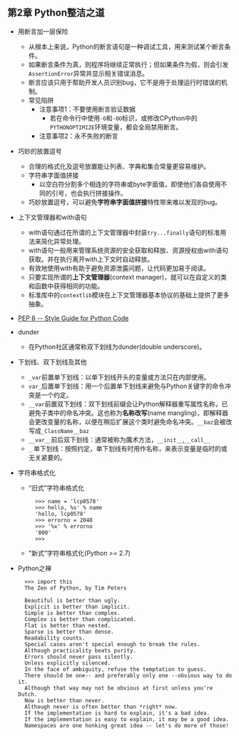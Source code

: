 ## 第2章 Python整洁之道
- 用断言加一层保险
	- 从根本上来说，Python的断言语句是一种调试工具，用来测试某个断言条件。
	- 如果断言条件为真，则程序将继续正常执行；但如果条件为假，则会引发`AssertionError`异常并显示相关错误消息。
	- 断言应该只用于帮助开发人员识别bug，它不是用于处理运行时错误的机制。
	- 常见陷阱
		- 注意事项1：不要使用断言验证数据
			- 若在命令行中使用`-O`和`-OO`标识，或修改CPython中的`PYTHONOPTIMIZE`环境变量，都会全局禁用断言。
		- 注意事项2：永不失败的断言
- 巧妙的放置逗号
	- 合理的格式化及逗号放置能让列表、字典和集合常量更容易维护。
	- 字符串字面值拼接
		- 以空白符分割多个相连的字符串或byte字面值，即使他们各自使用不同的引号，也会执行拼接操作。
	- 巧妙放置逗号，可以避免**字符串字面值拼接**特性带来难以发现的bug。
- 上下文管理器和with语句
	- with语句通过在所谓的上下文管理器中封装`try...finally`语句的标准用法来简化异常处理。
	- with语句一般用来管理系统资源的安全获取和释放、资源授权由with语句获取。并在执行离开with上下文时自动释放。
	- 有效地使用with有助于避免资源泄露问题，让代码更加易于阅读。
	- 只要实现所谓的**上下文管理器**(context manager)，就可以在自定义的类和函数中获得相同的功能。
	- 标准库中的`contextlib`模块在上下文管理器基本协议的基础上提供了更多抽象。
- [PEP 8 -- Style Guide for Python Code](https://legacy.python.org/dev/peps/pep-0008/)
- dunder
	- 在Python社区通常称双下划线为dunder(double underscore)。
- 下划线、双下划线及其他
	- `_var`前置单下划线：以单下划线开头的变量或方法只在内部使用。
	- `var_`后置单下划线：用一个后置单下划线来避免与Python关键字的命令冲突是一个约定。
	- `__var`前置双下划线：双下划线前缀会让Python解释器重写属性名称，已避免子类中的命名冲突。这也称为**名称改写**(name mangling)，即解释器会更改变量的名称，以便在稍后扩展这个类时避免命名冲突。`__baz`会被改写成`_ClassName__baz`
	- `__var__`前后双下划线：通常被称为魔术方法，`__init__`,`__call__`
	- `_` 单下划线：按照约定，单下划线有时用作名称，来表示变量是临时的或无关紧要的。
- 字符串格式化
	- “旧式”字符串格式化
	
            >>> name = 'lcp0578'
            >>> hello, %s' % name
            'hello, lcp0578'
            >>> errorno = 2048
            >>> '%x' % errorno
            '800'
            >>>
	- "新式“字符串格式化(Python >= 2.7)
			
        	
- Python之禅

        >>> import this
        The Zen of Python, by Tim Peters

        Beautiful is better than ugly.
        Explicit is better than implicit.
        Simple is better than complex.
        Complex is better than complicated.
        Flat is better than nested.
        Sparse is better than dense.
        Readability counts.
        Special cases aren't special enough to break the rules.
        Although practicality beats purity.
        Errors should never pass silently.
        Unless explicitly silenced.
        In the face of ambiguity, refuse the temptation to guess.
        There should be one-- and preferably only one --obvious way to do it.
        Although that way may not be obvious at first unless you're Dutch.
        Now is better than never.
        Although never is often better than *right* now.
        If the implementation is hard to explain, it's a bad idea.
        If the implementation is easy to explain, it may be a good idea.
        Namespaces are one honking great idea -- let's do more of those!